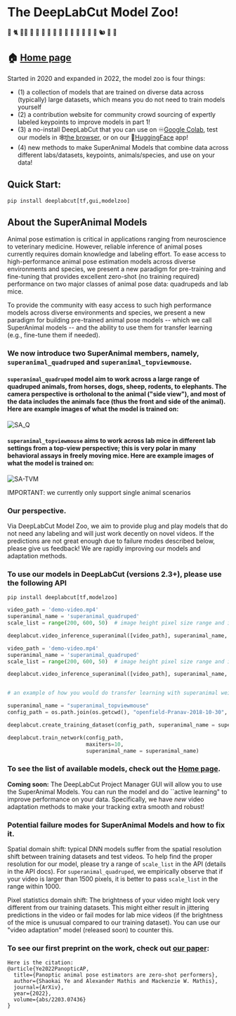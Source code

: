 # The DeepLabCut Model Zoo! 

🦒 🐈 🐕‍🦺 🐀 🐁 🦡 🦦 🐏 🐫 🐆 🦓 🐖 🐄 🐂 🦖 🐿 🦍 🦥

## 🏠 [Home page](http://modelzoo.deeplabcut.org/)

Started in 2020 and expanded in 2022, the model zoo is four things:

- (1) a collection of models that are trained on diverse data across (typically) large datasets, which means you do not need to train models yourself
- (2) a contribution website for community crowd sourcing of expertly labeled keypoints to improve models in part 1!
- (3) a no-install DeepLabCut that you can use on ♾[Google Colab](https://colab.research.google.com/github/DeepLabCut/DeepLabCut/blob/master/examples/COLAB/COLAB_DLC_ModelZoo.ipynb), 
test our models in 🕸[the browser](https://contrib.deeplabcut.org/), or on our 🤗[HuggingFace](https://huggingface.co/spaces/DeepLabCut/MegaDetector_DeepLabCut) app!
- (4) new methods to make SuperAnimal Models that combine data across different labs/datasets, keypoints, animals/species, and use on your data!

## Quick Start:
```
pip install deeplabcut[tf,gui,modelzoo]
```

## About the SuperAnimal Models

Animal pose estimation is critical in applications ranging from neuroscience to veterinary medicine. However, reliable inference of animal poses currently requires domain knowledge and labeling effort. To ease access to high-performance animal pose estimation models across diverse environments and species, we present a new paradigm for pre-training and fine-tuning that provides excellent zero-shot (no training required) performance on two major classes of animal pose data: quadrupeds and lab mice. 

To provide the community with easy access to such high performance models across diverse environments and species, we present a new paradigm for building pre-trained animal pose models -- which we call SuperAnimal models -- and the ability to use them for transfer learning (e.g., fine-tune them if needed).

### We now  introduce two SuperAnimal members, namely, `superanimal_quadruped` and `superanimal_topviewmouse`.

#### `superanimal_quadruped` model aim to work across a large range of quadruped animals, from horses, dogs, sheep, rodents, to elephants. The camera perspective is ortholonal to the animal ("side view"), and most of the data includes the animals face (thus the front and side of the animal). Here are example images of what the model is trained on:

![SA_Q](https://user-images.githubusercontent.com/28102185/209957688-954fb616-7750-4521-bb52-20a51c3a7718.png)

#### `superanimal_topviewmouse` aims to work across lab mice in different lab settings from a top-view perspective; this is very polar in many behavioral assays in freely moving mice. Here are example images of what the model is trained on:

![SA-TVM](https://user-images.githubusercontent.com/28102185/209957260-c0db72e0-4fdf-434c-8579-34bc5f27f907.png)


IMPORTANT:  we currently only support single animal scenarios

### Our perspective.

Via DeepLabCut Model Zoo, we aim to provide plug and play models that do not need any labeling and will just work decently on novel videos. If the predictions are not great enough due to failure modes described below, please give us feedback! We are rapidly improving our models and adaptation methods.


### To use our models in DeepLabCut (versions 2.3+), please use the following API

```
pip install deeplabcut[tf,modelzoo]
```

```python
video_path = 'demo-video.mp4'
superanimal_name = 'superanimal_quadruped'
scale_list = range(200, 600, 50)  # image height pixel size range and increment

deeplabcut.video_inference_superanimal([video_path], superanimal_name, scale_list=scale_list)
```

```python
video_path = 'demo-video.mp4'
superanimal_name = 'superanimal_quadruped'
scale_list = range(200, 600, 50)  # image height pixel size range and increment

deeplabcut.video_inference_superanimal([video_path], superanimal_name, scale_list=scale_list)
```

```python

# an example of how you would do transfer learning with superanimal weights.

superanimal_name = "superanimal_topviewmouse"
config_path = os.path.join(os.getcwd(), "openfield-Pranav-2018-10-30", "config.yaml")

deeplabcut.create_training_dataset(config_path, superanimal_name = superanimal_name)

deeplabcut.train_network(config_path,
                         maxiters=10,
                         superanimal_name = superanimal_name)
```





### To see the list of available models, check out the [Home page](http://modelzoo.deeplabcut.org/). 

**Coming soon:** The DeepLabCut Project Manager GUI will allow you to use the SuperAnimal Models. You can run the model and do ``active learning" to improve performance on your data. 
Specifically, we have *new* video adaptation methods to make your tracking extra smooth and robust!

### Potential failure modes for SuperAnimal Models and how to fix it.

Spatial domain shift: typical DNN models suffer from the spatial resolution shift between training datasets and test videos. To help find the proper resolution for our model, please try a range of `scale_list` in the API (details in the API docs). For `superanimal_quadruped`, we empirically observe that if your video is larger than 1500 pixels, it is better to pass `scale_list` in the range within 1000.

Pixel statistics domain shift: The brightness of your video might look very different from our training datasets. This might either result in jittering predictions in the video or fail modes for lab mice videos (if the brightness of the mice is unusual compared to our training dataset). You can use our "video adaptation" model (released soon) to counter this.
### To see our first preprint on the work, check out [our paper](https://arxiv.org/abs/2203.07436v1):

```{hint}
Here is the citation:
@article{Ye2022PanopticAP,
  title={Panoptic animal pose estimators are zero-shot performers},
  author={Shaokai Ye and Alexander Mathis and Mackenzie W. Mathis},
  journal={ArXiv},
  year={2022},
  volume={abs/2203.07436}
}
```
